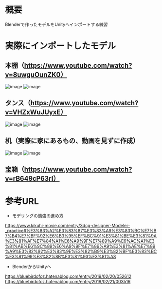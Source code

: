# 概要
Blenderで作ったモデルをUnityへインポートする練習 

# 実際にインポートしたモデル
## 本棚（https://www.youtube.com/watch?v=8uwguOunZK0）
![image](https://user-images.githubusercontent.com/22285365/150627673-5f388fea-f418-417f-9a46-3dc40fa5dada.png)
![image](https://user-images.githubusercontent.com/22285365/150663791-0a4e81dd-09a9-468f-b12d-f061f2036759.png)

## タンス（https://www.youtube.com/watch?v=VHZxWuJUyxE）
![image](https://user-images.githubusercontent.com/22285365/151692374-b408eb0a-cd61-43f0-b52f-824573a4c72b.png)
![image](https://user-images.githubusercontent.com/22285365/151692340-d8d0f0af-d5d8-4cac-8404-06d7437e5a66.png)

## 机（実際に家にあるもの、動画を見ずに作成）
![image](https://user-images.githubusercontent.com/22285365/153559201-0eee6117-0f38-46ff-ac8f-298e0425af18.png)
![image](https://user-images.githubusercontent.com/22285365/153559093-7177a3ca-23cd-4ec4-af42-d9e1a1b97b6e.png)

## 宝箱（https://www.youtube.com/watch?v=rB649cP63rI）

# 参考URL
- モデリングの勉強の進め方

https://www.kikuhi-movie.com/entry/3dcg-designer-Modeler-_practice#%E3%83%A2%E3%83%87%E3%83%A9%E3%83%BC%E7%B7%B4%E7%BF%92%E6%B3%95%EF%BC%91%E3%81%BE%E3%81%9A%E3%81%AF%E7%84%A1%E6%A9%9F%E7%89%A9%E6%AC%A1%E3%81%AB%E6%9C%89%E6%A9%9F%E7%89%A9%E3%81%AE%E7%89%A9%E3%82%92%E3%83%9E%E3%82%B9%E3%82%BF%E3%83%BC%E3%81%99%E3%82%8B%E3%81%93%E3%81%A8

- BlenderからUnityへ

https://bluebirdofoz.hatenablog.com/entry/2019/02/20/052612
https://bluebirdofoz.hatenablog.com/entry/2019/02/21/003516
